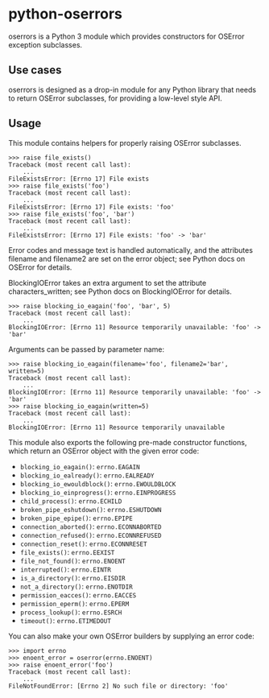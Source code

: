python-oserrors
===============

oserrors is a Python 3 module which provides constructors for OSError
exception subclasses.

Use cases
---------

oserrors is designed as a drop-in module for any Python library that needs to
return OSError subclasses, for providing a low-level style API.

Usage
-----

This module contains helpers for properly raising OSError subclasses.

    >>> raise file_exists()
    Traceback (most recent call last):
        ...
    FileExistsError: [Errno 17] File exists
    >>> raise file_exists('foo')
    Traceback (most recent call last):
        ...
    FileExistsError: [Errno 17] File exists: 'foo'
    >>> raise file_exists('foo', 'bar')
    Traceback (most recent call last):
        ...
    FileExistsError: [Errno 17] File exists: 'foo' -> 'bar'

Error codes and message text is handled automatically, and the attributes
filename and filename2 are set on the error object; see Python docs on OSError
for details.

BlockingIOError takes an extra argument to set the attribute
characters_written; see Python docs on BlockingIOError for details.

    >>> raise blocking_io_eagain('foo', 'bar', 5)
    Traceback (most recent call last):
        ...
    BlockingIOError: [Errno 11] Resource temporarily unavailable: 'foo' -> 'bar'

Arguments can be passed by parameter name:

    >>> raise blocking_io_eagain(filename='foo', filename2='bar', written=5)
    Traceback (most recent call last):
        ...
    BlockingIOError: [Errno 11] Resource temporarily unavailable: 'foo' -> 'bar'
    >>> raise blocking_io_eagain(written=5)
    Traceback (most recent call last):
        ...
    BlockingIOError: [Errno 11] Resource temporarily unavailable

This module also exports the following pre-made constructor functions, which
return an OSError object with the given error code:

- `blocking_io_eagain()`: `errno.EAGAIN`
- `blocking_io_ealready()`: `errno.EALREADY`
- `blocking_io_ewouldblock()`: `errno.EWOULDBLOCK`
- `blocking_io_einprogress()`: `errno.EINPROGRESS`
- `child_process()`: `errno.ECHILD`
- `broken_pipe_eshutdown()`: `errno.ESHUTDOWN`
- `broken_pipe_epipe()`: `errno.EPIPE`
- `connection_aborted()`: `errno.ECONNABORTED`
- `connection_refused()`: `errno.ECONNREFUSED`
- `connection_reset()`: `errno.ECONNRESET`
- `file_exists()`: `errno.EEXIST`
- `file_not_found()`: `errno.ENOENT`
- `interrupted()`: `errno.EINTR`
- `is_a_directory()`: `errno.EISDIR`
- `not_a_directory()`: `errno.ENOTDIR`
- `permission_eacces()`: `errno.EACCES`
- `permission_eperm()`: `errno.EPERM`
- `process_lookup()`: `errno.ESRCH`
- `timeout()`: `errno.ETIMEDOUT`

You can also make your own OSError builders by supplying an error code:

    >>> import errno
    >>> enoent_error = oserror(errno.ENOENT)
    >>> raise enoent_error('foo')
    Traceback (most recent call last):
        ...
    FileNotFoundError: [Errno 2] No such file or directory: 'foo'
